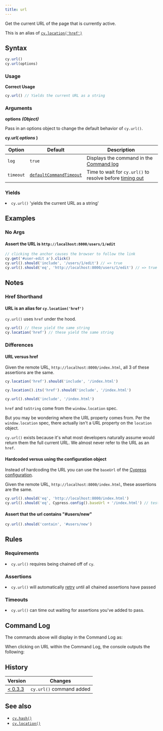 ```yaml
---
title: url
---
```


Get the current URL of the page that is currently active.

<Alert type="info">

This is an alias of [`cy.location('href')`](/api/commands/location)

</Alert>

## Syntax

```javascript
cy.url()
cy.url(options)
```

### Usage

**<Icon name="check-circle" color="green"></Icon> Correct Usage**

```javascript
cy.url() // Yields the current URL as a string
```

### Arguments

**<Icon name="angle-right"></Icon> options** **_(Object)_**

Pass in an options object to change the default behavior of `cy.url()`.

**cy.url( _options_ )**

| Option    | Default                                                              | Description                                                                              |
| --------- | -------------------------------------------------------------------- | ---------------------------------------------------------------------------------------- |
| `log`     | `true`                                                               | Displays the command in the [Command log](/guides/core-concepts/test-runner#Command-Log) |
| `timeout` | [`defaultCommandTimeout`](/guides/references/configuration#Timeouts) | Time to wait for `cy.url()` to resolve before [timing out](#Timeouts)                    |

### Yields [<Icon name="question-circle"/>](introduction-to-cypress#Subject-Management)

<List><li>`cy.url()` 'yields the current URL as a string' </li></List>

## Examples

### No Args

#### Assert the URL is `http://localhost:8000/users/1/edit`

```javascript
// clicking the anchor causes the browser to follow the link
cy.get('#user-edit a').click()
cy.url().should('include', '/users/1/edit') // => true
cy.url().should('eq', 'http://localhost:8000/users/1/edit') // => true
```

## Notes

### Href Shorthand

#### URL is an alias for `cy.location('href')`

`cy.url()` uses `href` under the hood.

```javascript
cy.url() // these yield the same string
cy.location('href') // these yield the same string
```

### Differences

#### URL versus href

Given the remote URL, `http://localhost:8000/index.html`, all 3 of these assertions are the same.

```javascript
cy.location('href').should('include', '/index.html')

cy.location().its('href').should('include', '/index.html')

cy.url().should('include', '/index.html')
```

`href` and `toString` come from the `window.location` spec.

But you may be wondering where the URL property comes from. Per the `window.location` spec, there actually isn't a URL property on the `location` object.

`cy.url()` exists because it's what most developers naturally assume would return them the full current URL. We almost never refer to the URL as an `href`.

#### Hardcoded versus using the configuration object

Instead of hardcoding the URL you can use the `baseUrl` of the [Cypress configuration](/guides/references/configuration).

Given the remote URL, `http://localhost:8000/index.html`, these assertions are the same.

```javascript
cy.url().should('eq', 'http://localhost:8000/index.html')
cy.url().should('eq', Cypress.config().baseUrl + '/index.html') // tests won't fail in case the port changes
```

#### Assert that the url contains "#users/new"

```javascript
cy.url().should('contain', '#users/new')
```

## Rules

### Requirements [<Icon name="question-circle"/>](introduction-to-cypress#Chains-of-Commands)

<List><li>`cy.url()` requires being chained off of `cy`.</li></List>

### Assertions [<Icon name="question-circle"/>](introduction-to-cypress#Assertions)

<List><li>`cy.url()` will automatically [retry](/guides/core-concepts/retry-ability) until all chained assertions have passed</li></List>

### Timeouts [<Icon name="question-circle"/>](introduction-to-cypress#Timeouts)

<List><li>`cy.url()` can time out waiting for assertions you've added to pass.</li></List>

## Command Log

The commands above will display in the Command Log as:

<DocsImage src="/img/api/url/test-url-of-website-or-web-application.png" alt="Command Log url" ></DocsImage>

When clicking on URL within the Command Log, the console outputs the following:

<DocsImage src="/img/api/url/console-log-of-browser-url-string.png" alt="Console Log url" ></DocsImage>

## History

| Version                                       | Changes                  |
| --------------------------------------------- | ------------------------ |
| [< 0.3.3](/guides/references/changelog#0-3-3) | `cy.url()` command added |

## See also

- [`cy.hash()`](/api/commands/hash)
- [`cy.location()`](/api/commands/location)
